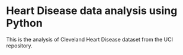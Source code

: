 # Heart Disease data analysis using Python

This is the analysis of Cleveland Heart Disease dataset from the UCI repository.
